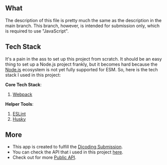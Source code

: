 ## What
The description of this file is pretty much the same as the description in the main branch. This branch, however, is intended for submission only, which is required to use "JavaScript".

## Tech Stack
It's a pain in the ass to set up this project from scratch. It should be an easy thing to set up a Node.js project frankly, but it becomes hard because the [Node.js](https://nodejs.org/en) ecosystem is not yet fully supported for ESM. So, here is the tech stack I used in this project:

**Core Tech Stack**:
1. [Webpack](https://webpack.js.org/)

**Helper Tools**:
1. [ESLint](https://eslint.org/)
2. [Husky](https://typicode.github.io/husky/getting-started.html)

## More
- This app is created to fulfill the [Dicoding Submission](https://www.dicoding.com/academies/163/).
- You can check the API that i used in this project [here](https://restcountries.com/).
- Check out for more [Public API](https://github.com/public-apis/public-apis).
